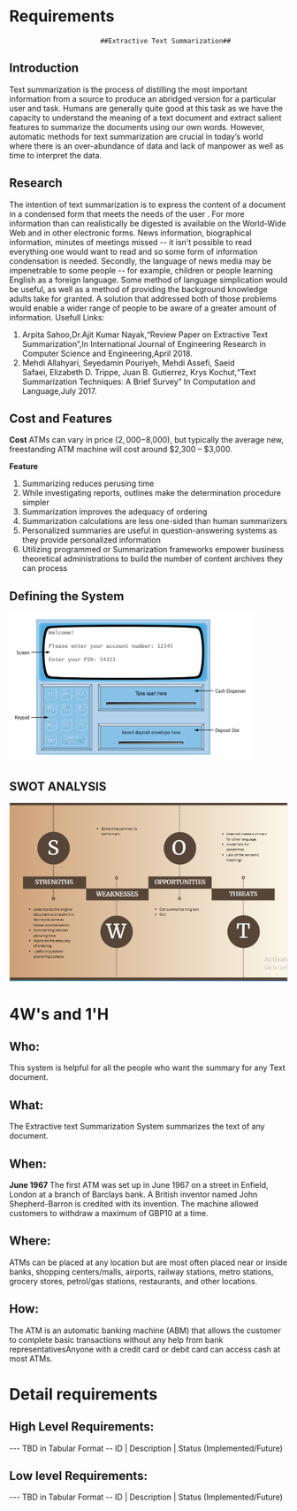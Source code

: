# Requirements
                           ##Extractive Text Summarization##
## Introduction
Text summarization is the process of distilling the most important information from a source to produce an abridged version for a particular user and task. Humans are generally quite good at this task as we have the capacity to understand the meaning of a text document and extract salient features to summarize the documents using our own words. However, automatic methods for text summarization are crucial in today’s world where there is an over-abundance of data and lack of manpower as well as time to interpret the data. 

## Research

The intention of text summarization is to express the content of a document in a condensed form that meets the needs of the user . For more information than can realistically be digested is available on the World-Wide Web and in other electronic forms. News information, biographical information, minutes of meetings missed -- it isn't possible to read everything one would want to read and so some form of information condensation is needed. Secondly, the language of news media may be impenetrable to some people -- for example, children or people learning English as a foreign language. Some method of language simplication would be useful, as well as a method of providing the background knowledge adults take for granted. A solution that addressed both of those problems would enable a wider range of people to be aware of a greater amount of information.
Usefull Links:
1. Arpita Sahoo,Dr.Ajit Kumar Nayak,“Review Paper on Extractive Text Summarization”,In International Journal of Engineering Research in Computer Science and Engineering,April 2018.
2. Mehdi Allahyari, Seyedamin Pouriyeh, Mehdi Assefi, Saeid Safaei, Elizabeth D. Trippe, Juan B. Gutierrez, Krys Kochut,“Text Summarization Techniques: A Brief Survey” In Computation and Language,July  2017.

## Cost and Features 
**Cost**
ATMs can vary in price ($2,000-$8,000), but typically the average new, freestanding ATM machine will cost around $2,300 – $3,000.

**Feature**

1. Summarizing reduces perusing time
2. While investigating reports, outlines make the determination procedure simpler
3. Summarization improves the adequacy of ordering
4. Summarization calculations are less one-sided than human summarizers
5. Personalized summaries are useful in question-answering systems as they provide personalized information
6. Utilizing programmed or Summarization frameworks empower business theoretical administrations to build the number of content archives they can process

## Defining the System
![image](https://github.com/Subhashini2046/ResearchProduct/blob/ProductSdlc/1_Requirements/ATM.png)
## SWOT ANALYSIS
![image](https://github.com/Subhashini2046/ResearchProduct/blob/ProductSdlc/1_Requirements/SWOT.png)
# 4W&#39;s and 1&#39;H

## Who:

This system is helpful for all the people who want the summary for any Text document.

## What:

The Extractive text Summarization System summarizes the text of any document.

## When:
 **June 1967**
The first ATM was set up in June 1967 on a street in Enfield, London at a branch of Barclays bank. A British inventor named John Shepherd-Barron is credited with its invention. The machine allowed customers to withdraw a maximum of GBP10 at a time.

## Where:

ATMs can be placed at any location but are most often placed near or inside banks, shopping centers/malls, airports, railway stations, metro stations, grocery stores, petrol/gas stations, restaurants, and other locations. 

## How:

The ATM is an automatic banking machine (ABM) that allows the customer to complete basic transactions without any help from bank representativesAnyone with a credit card or debit card can access cash at most ATMs. 

# Detail requirements
## High Level Requirements:
--- TBD in Tabular Format 
-- ID | Description | Status (Implemented/Future)


##  Low level Requirements:
--- TBD in Tabular Format 
-- ID | Description | Status (Implemented/Future)
